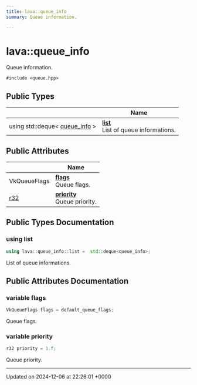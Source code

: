 ```yaml
---
title: lava::queue_info
summary: Queue information. 

---
```


# lava::queue_info



Queue information. 


`#include <queue.hpp>`

## Public Types

|                | Name           |
| -------------- | -------------- |
| using std::deque< [queue_info](/_doxybook/Classes/structlava_1_1queue__info.md) > | **[list](/_doxybook/Classes/structlava_1_1queue__info.md#using-list)** <br>List of queue informations.  |

## Public Attributes

|                | Name           |
| -------------- | -------------- |
| VkQueueFlags | **[flags](/_doxybook/Classes/structlava_1_1queue__info.md#variable-flags)** <br>Queue flags.  |
| [r32](/_doxybook/Namespaces/namespacelava.md#using-r32) | **[priority](/_doxybook/Classes/structlava_1_1queue__info.md#variable-priority)** <br>Queue priority.  |

## Public Types Documentation

### using list

```cpp
using lava::queue_info::list =  std::deque<queue_info>;
```

List of queue informations. 

## Public Attributes Documentation

### variable flags

```cpp
VkQueueFlags flags = default_queue_flags;
```

Queue flags. 

### variable priority

```cpp
r32 priority = 1.f;
```

Queue priority. 

-------------------------------

Updated on 2024-12-06 at 22:26:01 +0000
